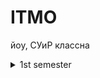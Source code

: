 # ITMO

йоу, СУиР классна

<details><summary>1st semester</summary>

### Java
- [LabaN3](https://github.com/cgsg-tt6ITMO/s1-java-lab3)
### Diskra
* [Huffman](https://github.com/cgsg-tt6ITMO/s1-diskra-Huffman)


</details>
